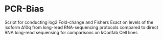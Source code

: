 # PCR-Bias
Script for conducting log2 Fold-change and Fishers Exact on levels of the isoform Δ10q from long-read RNA-sequencing protocols compared to direct RNA long-read sequensing for comparisons on kConfab Cell lines
